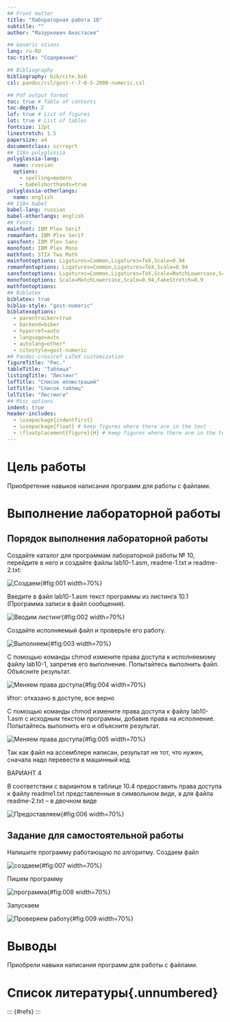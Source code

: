 ```yaml
---
## Front matter
title: "Лабораторная работа 10"
subtitle: ""
author: "Мазуркевич Анастасия"

## Generic otions
lang: ru-RU
toc-title: "Содержание"

## Bibliography
bibliography: bib/cite.bib
csl: pandoc/csl/gost-r-7-0-5-2008-numeric.csl

## Pdf output format
toc: true # Table of contents
toc-depth: 2
lof: true # List of figures
lot: true # List of tables
fontsize: 12pt
linestretch: 1.5
papersize: a4
documentclass: scrreprt
## I18n polyglossia
polyglossia-lang:
  name: russian
  options:
	- spelling=modern
	- babelshorthands=true
polyglossia-otherlangs:
  name: english
## I18n babel
babel-lang: russian
babel-otherlangs: english
## Fonts
mainfont: IBM Plex Serif
romanfont: IBM Plex Serif
sansfont: IBM Plex Sans
monofont: IBM Plex Mono
mathfont: STIX Two Math
mainfontoptions: Ligatures=Common,Ligatures=TeX,Scale=0.94
romanfontoptions: Ligatures=Common,Ligatures=TeX,Scale=0.94
sansfontoptions: Ligatures=Common,Ligatures=TeX,Scale=MatchLowercase,Scale=0.94
monofontoptions: Scale=MatchLowercase,Scale=0.94,FakeStretch=0.9
mathfontoptions:
## Biblatex
biblatex: true
biblio-style: "gost-numeric"
biblatexoptions:
  - parentracker=true
  - backend=biber
  - hyperref=auto
  - language=auto
  - autolang=other*
  - citestyle=gost-numeric
## Pandoc-crossref LaTeX customization
figureTitle: "Рис."
tableTitle: "Таблица"
listingTitle: "Листинг"
lofTitle: "Список иллюстраций"
lotTitle: "Список таблиц"
lolTitle: "Листинги"
## Misc options
indent: true
header-includes:
  - \usepackage{indentfirst}
  - \usepackage{float} # keep figures where there are in the text
  - \floatplacement{figure}{H} # keep figures where there are in the text
---
```


# Цель работы

Приобретение навыков написания программ для работы с файлами.


# Выполнение лабораторной работы

## Порядок выполнения лабораторной работы

Создайте каталог для программам лабораторной работы № 10, перейдите в него и создайте файлы lab10-1.asm, readme-1.txt и readme-2.txt:

![Создаем](image/10.1.jpg){#fig:001 width=70%}

Введите в файл lab10-1.asm текст программы из листинга 10.1 (Программа записи в файл сообщения).

![Вводим листинг](image/10.2.jpg){#fig:002 width=70%}

Создайте исполняемый файл и проверьте его работу.

 ![Выполняем](image/10.3.jpg){#fig:003 width=70%}
 
С помощью команды chmod измените права доступа к исполняемому файлу lab10-1, запретив его выполнение. Попытайтесь выполнить файл. Объясните результат.

![Меняем права доступа](image/10.4.jpg){#fig:004 width=70%}

Итог: отказано в доступе, все верно

С помощью команды chmod измените права доступа к файлу lab10-1.asm с исходным текстом программы, добавив права на исполнение. Попытайтесь выполнить его и
объясните результат.

![Меняем права доступа](image/10.5.jpg){#fig:005 width=70%}

Так как файл на ассемблере написан, результат не тот, что нужен, сначала надо перевести в машинный код

ВАРИАНТ 4

В соответствии с вариантом в таблице 10.4 предоставить права доступа к файлу readme1.txt представленные в символьном виде, а для файла readme-2.txt – в двочном виде

![Предоставляем](image/10.6.jpg){#fig:006 width=70%}

## Задание для самостоятельной работы

Напишите программу работающую по алгоритму. Создаем файл

![создаем](image/10.7.jpg){#fig:007 width=70%}

Пишем программу

![программа](image/10.8.jpg){#fig:008 width=70%}

Запускаем

![Проверяем работу](image/10.9.jpg){#fig:009 width=70%}

# Выводы

Приобрели навыки написания программ для работы с файлами.

# Список литературы{.unnumbered}

::: {#refs}
:::
